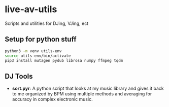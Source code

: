 # live-av-utils
Scripts and utilities for DJing, VJing, ect

## Setup for python stuff
```bash
python3 -m venv utils-env
source utils-env/bin/activate 
pip3 install mutagen pydub librosa numpy ffmpeg tqdm
```

## DJ Tools
- **sort.pyr**: A python script that looks at my music library and gives it back to me organized by BPM using multiple methods and averaging for accuracy in complex electronic music. 
